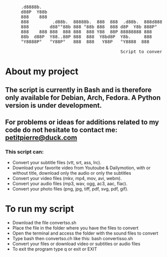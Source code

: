 <pre>    
      .d8888b.                                              888    d8b                            
      d88P  Y88b                                             888    Y8P                            
      888    888                                             888                                   
      888         .d88b.  88888b.  888  888  .d88b.  888d888 888888 888 .d8888b  .d8888b   .d88b.   
      888        d88°°88b 888 °88b 888  888 d8P  Y8b 888P°   888    888 88K      88K      d88°°88b  
      888    888 888  888 888  888 Y88  88P 88888888 888     888    888 °Y8888b. °Y8888b. 888  888  
      88b  d88P  Y88..88P 888  888  Y8bd8P  Y8b.     888     Y88b.  888      X88      X88 Y88..88P  
      °Y8888P°   °Y88P°   888  888   Y88P   °Y8888  888      °Y888 888  88888P° °88888P°   °Y88P°  

                                            Script to convert files
</pre>

# About my project
## The script is currently in Bash and is therefore only available for Debian, Arch, Fedora. A Python version is under development.
## For problems or ideas for additions related to my code do not hesitate to contact me: petitpierre@duck.com
### This script can:
- Convert your subtitle files (vtt, srt, ass, lrc). 
- Download your favorite video from Youtoube & Dailymotion, with or without title, download only the audio or only the subtitles
- Convert your video files (mkv, mp4, mov, avi, webm). 
- Convert your audio files (mp3, wav, ogg, ac3, aac, flac).
- Convert your photo files (png, jpg, tiff, pdf, svg, pdf, gif).
# To run my script
- Download the file convertso.sh 
- Place the file in the folder where you have the files to convert
- Open the terminal and access the folder with the sound files to convert
- Type bash then convertso.ch like this: bash convertisso.sh
- Convert your files or download video or subtitles or audio files
- To exit the program type q or exit or EXIT
